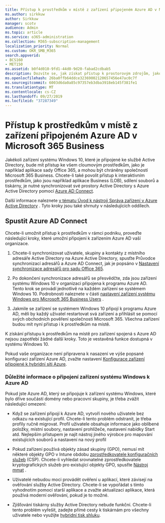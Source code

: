 ```yaml
---
title: Přístup k prostředkům v místě z zařízení připojeném Azure AD v Microsoft 365 Business
ms.author: sirkkuw
author: Sirkkuw
manager: scotv
audience: Admin
ms.topic: article
ms.service: o365-administration
ms.collection: M365-subscription-management
localization_priority: Normal
ms.custom: OKR_SMB_M365
search.appverid:
- BCS160
- MET150
ms.assetid: b0f4d010-9fd1-44d0-9d20-fabad2cdbab5
description: Dozvíte se, jak získat přístup k prostorovým zdrojům, jako jsou například aplikace Business Apps, sdílení souborů a tiskárny z Azure Active Directory do zařízení Windows 10.
ms.openlocfilehash: 26ba0ffb64ddce32369002120657456e47ac0c7f
ms.sourcegitcommit: 6003d6da0a85c97357eb3dba3918eb145f381fe1
ms.translationtype: MT
ms.contentlocale: cs-CZ
ms.lasthandoff: 09/27/2019
ms.locfileid: "37287349"
---
```

# <a name="access-on-premises-resources-from-an-azure-ad-joined-device-in-microsoft-365-business"></a>Přístup k prostředkům v místě z zařízení připojeném Azure AD v Microsoft 365 Business

Jakékoli zařízení systému Windows 10, které je připojené ke službě Active Directory, bude mít přístup ke všem cloumovým prostředkům, jako je například aplikace sady Office 365, a mohou být chráněny společností Microsoft 365 Business. Chcete-li také povolit přístup k interaktivním prostředkům, jako jsou například aplikace Business (LOB), sdílení souborů a tiskárny, je nutné synchronizovat své prostory Active Directory s Azure Active Directory pomocí [Azure AD Connect](https://docs.microsoft.com/en-us/azure/active-directory/connect/active-directory-aadconnect). 

Další informace naleznete [v tématu Úvod k nástroji Správa zařízení v Azure Active Directory](https://docs.microsoft.com/en-us/azure/active-directory/device-management-introduction) .
Tyto kroky jsou také shrnuty v následujících oddílech.

## <a name="run-azure-ad-connect"></a>Spustit Azure AD Connect

Chcete-li umožnit přístup k prostředkům v rámci podniku, proveďte následující kroky, které umožní připojení k zařízením Azure AD vaší organizace.
  
1. Chcete-li synchronizovat uživatele, skupiny a kontakty z místního adresáře Active Directory na Azure Active Directory, spusťte Průvodce synchronizací adresářů a Azure AD Connect, jak je popsáno v [Nastavení synchronizace adresářů pro sadu Office 365](https://support.office.com/article/1b3b5318-6977-42ed-b5c7-96fa74b08846).
    
2. Po dokončení synchronizace adresářů se přesvědčte, zda jsou zařízení systému Windows 10 v organizaci připojena k programu Azure AD. Tento krok se provádí jednotlivě na každém zařízení se systémem Windows 10. Podrobnosti naleznete v části [nastavení zařízení systému Windows pro Microsoft 365 Business Users](set-up-windows-devices.md) . 
    
3. Jakmile se zařízení se systémem Windows 10 připojí k programu Azure AD, měli by každý uživatel restartovat svá zařízení a přihlásit se pomocí svých obchodních pověření společnosti Microsoft 365. Všechna zařízení budou mít nyní přístup i k prostředkům na místě.
    
K získání přístupu k prostředkům na místě pro zařízení spojená s Azure AD nejsou zapotřebí žádné další kroky. Toto je vestavěná funkce dostupná v systému Windows 10. 
  
Pokud vaše organizace není připravena k nasazení ve výše popsané konfiguraci zařízení Azure AD, zvažte nastavení [Konfigurace zařízení připojené k hybridní síti Azure](manage-windows-devices.md).
  
### <a name="considerations-when-joining-your-windows-devices-to-azure-ad"></a>Důležité informace o připojení zařízení systému Windows k Azure AD

Pokud jste Azure AD, který se připojuje k zařízení systému Windows, které bylo dříve součástí domény nebo pracovní skupiny, je třeba zvážit následující omezení:
  
- Když se zařízení připojí k Azure AD, vytvoří nového uživatele bez odkazu na existující profil. Chcete-li tento problém odstranit, je třeba profily ručně migrovat. Profil uživatele obsahuje informace jako oblíbené položky, místní soubory, nastavení prohlížeče, nastavení nabídky Start atd. Nejlepším přístupem je najít nástroj jiného výrobce pro mapování existujících souborů a nastavení na nový profil

- Pokud zařízení používá objekty zásad skupiny (GPO), nemusí mít některé objekty GPO v Intune obdobu [zprostředkovatele konfiguračních služeb](https://docs.microsoft.com/windows/configuration/provisioning-packages/how-it-pros-can-use-configuration-service-providers) (CSP). Chcete-li vyhledat srovnatelné zprostředkovatele kryptografických služeb pro existující objekty GPO, spusťte [Nástroj mmat](https://www.microsoft.com/download/details.aspx?id=45520) .

- Uživatelé nebudou moci provádět ověření u aplikací, které závisejí na ověřování služby Active Directory. Chcete-li se vypořádat s tímto vyhodnotím pomocí starší aplikace a zvažte aktualizaci aplikace, která používá moderní ověřování, pokud je to možné.

- Zjišťování tiskárny služby Active Directory nebude funkční. Chcete-li tento problém vyřešit, zadejte přímé cesty k tiskárnám pro všechny uživatele nebo využijte [hybridní tisk shluku](https://docs.microsoft.com/windows-server/administration/hybrid-cloud-print/hybrid-cloud-print-deploy).
